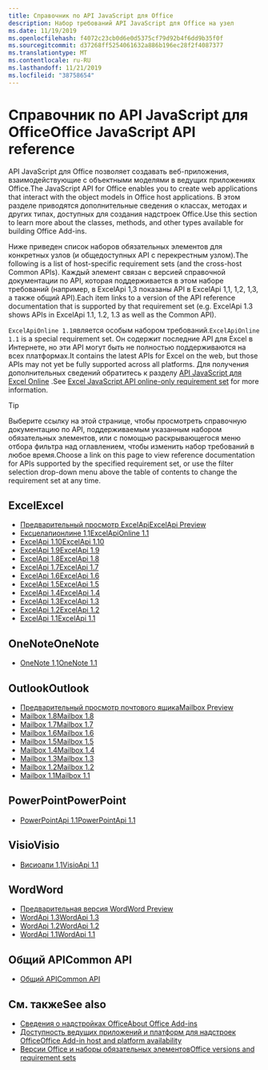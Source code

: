 ```yaml
---
title: Справочник по API JavaScript для Office
description: Набор требований API JavaScript для Office на узел
ms.date: 11/19/2019
ms.openlocfilehash: f4072c23cb0d6e0d5375cf79d92b4f6dd9b35f0f
ms.sourcegitcommit: d37268ff5254061632a886b196ec28f2f4087377
ms.translationtype: MT
ms.contentlocale: ru-RU
ms.lasthandoff: 11/21/2019
ms.locfileid: "38758654"
---
```

# <a name="office-javascript-api-reference"></a><span data-ttu-id="63875-103">Справочник по API JavaScript для Office</span><span class="sxs-lookup"><span data-stu-id="63875-103">Office JavaScript API reference</span></span>

<span data-ttu-id="63875-104">API JavaScript для Office позволяет создавать веб-приложения, взаимодействующие с объектными моделями в ведущих приложениях Office.</span><span class="sxs-lookup"><span data-stu-id="63875-104">The JavaScript API for Office enables you to create web applications that interact with the object models in Office host applications.</span></span> <span data-ttu-id="63875-105">В этом разделе приводятся дополнительные сведения о классах, методах и других типах, доступных для создания надстроек Office.</span><span class="sxs-lookup"><span data-stu-id="63875-105">Use this section to learn more about the classes, methods, and other types available for building Office Add-ins.</span></span>

<span data-ttu-id="63875-106">Ниже приведен список наборов обязательных элементов для конкретных узлов (и общедоступных API с перекрестным узлом).</span><span class="sxs-lookup"><span data-stu-id="63875-106">The following is a list of host-specific requirement sets (and the cross-host Common APIs).</span></span> <span data-ttu-id="63875-107">Каждый элемент связан с версией справочной документации по API, которая поддерживается в этом наборе требований (например, в ExcelApi 1,3 показаны API в ExcelApi 1,1, 1,2, 1,3, а также общий API).</span><span class="sxs-lookup"><span data-stu-id="63875-107">Each item links to a version of the API reference documentation that is supported by that requirement set (e.g. ExcelApi 1.3 shows APIs in ExcelApi 1.1, 1.2, 1.3 as well as the Common API).</span></span>

<span data-ttu-id="63875-108">`ExcelApiOnline 1.1`является особым набором требований.</span><span class="sxs-lookup"><span data-stu-id="63875-108">`ExcelApiOnline 1.1` is a special requirement set.</span></span> <span data-ttu-id="63875-109">Он содержит последние API для Excel в Интернете, но эти API могут быть не полностью поддерживаются на всех платформах.</span><span class="sxs-lookup"><span data-stu-id="63875-109">It contains the latest APIs for Excel on the web, but those APIs may not yet be fully supported across all platforms.</span></span> <span data-ttu-id="63875-110">Для получения дополнительных сведений обратитесь к разделу [API JavaScript для Excel Online](/office/dev/add-ins/reference/requirement-sets/excel-api-online-requirement-set) .</span><span class="sxs-lookup"><span data-stu-id="63875-110">See [Excel JavaScript API online-only requirement set](/office/dev/add-ins/reference/requirement-sets/excel-api-online-requirement-set) for more information.</span></span>

> [!TIP]
> <span data-ttu-id="63875-111">Выберите ссылку на этой странице, чтобы просмотреть справочную документацию по API, поддерживаемым указанным набором обязательных элементов, или с помощью раскрывающегося меню отбора фильтра над оглавлением, чтобы изменить набор требований в любое время.</span><span class="sxs-lookup"><span data-stu-id="63875-111">Choose a link on this page to view reference documentation for APIs supported by the specified requirement set, or use the filter selection drop-down menu above the table of contents to change the requirement set at any time.</span></span>

## <a name="excel"></a><span data-ttu-id="63875-112">Excel</span><span class="sxs-lookup"><span data-stu-id="63875-112">Excel</span></span>

- [<span data-ttu-id="63875-113">Предварительный просмотр ExcelApi</span><span class="sxs-lookup"><span data-stu-id="63875-113">ExcelApi Preview</span></span>](/javascript/api/excel?view=excel-js-preview)
- [<span data-ttu-id="63875-114">Ексцелапионлине 1,1</span><span class="sxs-lookup"><span data-stu-id="63875-114">ExcelApiOnline 1.1</span></span>](/javascript/api/excel?view=excel-js-online)
- [<span data-ttu-id="63875-115">ExcelApi 1.10</span><span class="sxs-lookup"><span data-stu-id="63875-115">ExcelApi 1.10</span></span>](/javascript/api/excel?view=excel-js-1.10)
- [<span data-ttu-id="63875-116">ExcelApi 1.9</span><span class="sxs-lookup"><span data-stu-id="63875-116">ExcelApi 1.9</span></span>](/javascript/api/excel?view=excel-js-1.9)
- [<span data-ttu-id="63875-117">ExcelApi 1.8</span><span class="sxs-lookup"><span data-stu-id="63875-117">ExcelApi 1.8</span></span>](/javascript/api/excel?view=excel-js-1.8)
- [<span data-ttu-id="63875-118">ExcelApi 1.7</span><span class="sxs-lookup"><span data-stu-id="63875-118">ExcelApi 1.7</span></span>](/javascript/api/excel?view=excel-js-1.7)
- [<span data-ttu-id="63875-119">ExcelApi 1.6</span><span class="sxs-lookup"><span data-stu-id="63875-119">ExcelApi 1.6</span></span>](/javascript/api/excel?view=excel-js-1.6)
- [<span data-ttu-id="63875-120">ExcelApi 1.5</span><span class="sxs-lookup"><span data-stu-id="63875-120">ExcelApi 1.5</span></span>](/javascript/api/excel?view=excel-js-1.5)
- [<span data-ttu-id="63875-121">ExcelApi 1.4</span><span class="sxs-lookup"><span data-stu-id="63875-121">ExcelApi 1.4</span></span>](/javascript/api/excel?view=excel-js-1.4)
- [<span data-ttu-id="63875-122">ExcelApi 1.3</span><span class="sxs-lookup"><span data-stu-id="63875-122">ExcelApi 1.3</span></span>](/javascript/api/excel?view=excel-js-1.3)
- [<span data-ttu-id="63875-123">ExcelApi 1.2</span><span class="sxs-lookup"><span data-stu-id="63875-123">ExcelApi 1.2</span></span>](/javascript/api/excel?view=excel-js-1.2)
- [<span data-ttu-id="63875-124">ExcelApi 1.1</span><span class="sxs-lookup"><span data-stu-id="63875-124">ExcelApi 1.1</span></span>](/javascript/api/excel?view=excel-js-1.1)

## <a name="onenote"></a><span data-ttu-id="63875-125">OneNote</span><span class="sxs-lookup"><span data-stu-id="63875-125">OneNote</span></span>

- [<span data-ttu-id="63875-126">OneNote 1,1</span><span class="sxs-lookup"><span data-stu-id="63875-126">OneNote 1.1</span></span>](/javascript/api/onenote?view=onenote-js-1.1)

## <a name="outlook"></a><span data-ttu-id="63875-127">Outlook</span><span class="sxs-lookup"><span data-stu-id="63875-127">Outlook</span></span>

- [<span data-ttu-id="63875-128">Предварительный просмотр почтового ящика</span><span class="sxs-lookup"><span data-stu-id="63875-128">Mailbox Preview</span></span>](/javascript/api/outlook?view=outlook-js-preview)
- [<span data-ttu-id="63875-129">Mailbox 1.8</span><span class="sxs-lookup"><span data-stu-id="63875-129">Mailbox 1.8</span></span>](/javascript/api/outlook?view=outlook-js-1.8)
- [<span data-ttu-id="63875-130">Mailbox 1.7</span><span class="sxs-lookup"><span data-stu-id="63875-130">Mailbox 1.7</span></span>](/javascript/api/outlook?view=outlook-js-1.7)
- [<span data-ttu-id="63875-131">Mailbox 1.6</span><span class="sxs-lookup"><span data-stu-id="63875-131">Mailbox 1.6</span></span>](/javascript/api/outlook?view=outlook-js-1.6)
- [<span data-ttu-id="63875-132">Mailbox 1.5</span><span class="sxs-lookup"><span data-stu-id="63875-132">Mailbox 1.5</span></span>](/javascript/api/outlook?view=outlook-js-1.5)
- [<span data-ttu-id="63875-133">Mailbox 1.4</span><span class="sxs-lookup"><span data-stu-id="63875-133">Mailbox 1.4</span></span>](/javascript/api/outlook?view=outlook-js-1.4)
- [<span data-ttu-id="63875-134">Mailbox 1.3</span><span class="sxs-lookup"><span data-stu-id="63875-134">Mailbox 1.3</span></span>](/javascript/api/outlook?view=outlook-js-1.3)
- [<span data-ttu-id="63875-135">Mailbox 1.2</span><span class="sxs-lookup"><span data-stu-id="63875-135">Mailbox 1.2</span></span>](/javascript/api/outlook?view=outlook-js-1.2)
- [<span data-ttu-id="63875-136">Mailbox 1.1</span><span class="sxs-lookup"><span data-stu-id="63875-136">Mailbox 1.1</span></span>](/javascript/api/outlook?view=outlook-js-1.1)

## <a name="powerpoint"></a><span data-ttu-id="63875-137">PowerPoint</span><span class="sxs-lookup"><span data-stu-id="63875-137">PowerPoint</span></span>

- [<span data-ttu-id="63875-138">PowerPointApi 1.1</span><span class="sxs-lookup"><span data-stu-id="63875-138">PowerPointApi 1.1</span></span>](/javascript/api/powerpoint?view=powerpoint-js-1.1)

## <a name="visio"></a><span data-ttu-id="63875-139">Visio</span><span class="sxs-lookup"><span data-stu-id="63875-139">Visio</span></span>

- [<span data-ttu-id="63875-140">Висиоапи 1,1</span><span class="sxs-lookup"><span data-stu-id="63875-140">VisioApi 1.1</span></span>](/javascript/api/visio?view=visio-js-1.1)

## <a name="word"></a><span data-ttu-id="63875-141">Word</span><span class="sxs-lookup"><span data-stu-id="63875-141">Word</span></span>

- [<span data-ttu-id="63875-142">Предварительная версия Word</span><span class="sxs-lookup"><span data-stu-id="63875-142">Word Preview</span></span>](/javascript/api/word?view=word-js-preview)
- [<span data-ttu-id="63875-143">WordApi 1.3</span><span class="sxs-lookup"><span data-stu-id="63875-143">WordApi 1.3</span></span>](/javascript/api/word?view=word-js-1.3)
- [<span data-ttu-id="63875-144">WordApi 1.2</span><span class="sxs-lookup"><span data-stu-id="63875-144">WordApi 1.2</span></span>](/javascript/api/word?view=word-js-1.2)
- [<span data-ttu-id="63875-145">WordApi 1.1</span><span class="sxs-lookup"><span data-stu-id="63875-145">WordApi 1.1</span></span>](/javascript/api/word?view=word-js-1.1)

## <a name="common-api"></a><span data-ttu-id="63875-146">Общий API</span><span class="sxs-lookup"><span data-stu-id="63875-146">Common API</span></span>

- [<span data-ttu-id="63875-147">Общий API</span><span class="sxs-lookup"><span data-stu-id="63875-147">Common API</span></span>](/javascript/api/office?view=common-js)

## <a name="see-also"></a><span data-ttu-id="63875-148">См. также</span><span class="sxs-lookup"><span data-stu-id="63875-148">See also</span></span>

- [<span data-ttu-id="63875-149">Сведения о надстройках Office</span><span class="sxs-lookup"><span data-stu-id="63875-149">About Office Add-ins</span></span>](/office/dev/add-ins/overview)
- [<span data-ttu-id="63875-150">Доступность ведущих приложений и платформ для надстроек Office</span><span class="sxs-lookup"><span data-stu-id="63875-150">Office Add-in host and platform availability</span></span>](/office/dev/add-ins/overview/office-add-in-availability)
- [<span data-ttu-id="63875-151">Версии Office и наборы обязательных элементов</span><span class="sxs-lookup"><span data-stu-id="63875-151">Office versions and requirement sets</span></span>](/office/dev/add-ins/develop/office-versions-and-requirement-sets)
